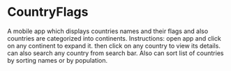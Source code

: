 # CountryFlags
A mobile app which displays countries names and their flags and also countries are categorized into continents.
Instructions:
open app and click on any continent to expand it.
then click on any country to view its details.
can also search any country from search bar.
Also can sort list of countries by sorting names or by population.
